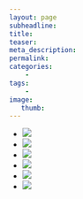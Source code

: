 ```yaml
---
layout: page
subheadline: 
title:
teaser:
meta_description:
permalink:
categories:
    -
tags:
    -
image:
   thumb:
---
```


<ul class="clearing-thumbs small-block-grid-3" data-clearing>
  <li><a href="{{ site.urlimg }}_1.jpg"><img  data-caption="" class="th" src="{{ site.urlimg }}thumb.jpg"></a></li>
  <li><a href="{{ site.urlimg }}_2.jpg"><img  data-caption="" class="th" src="{{ site.urlimg }}thumb.jpg"></a></li>
  <li><a href="{{ site.urlimg }}_3.jpg"><img  data-caption="" class="th" src="{{ site.urlimg }}thumb.jpg"></a></li>
  <li><a href="{{ site.urlimg }}_4.jpg"><img  data-caption="" class="th" src="{{ site.urlimg }}thumb.jpg"></a></li>
  <li><a href="{{ site.urlimg }}_5.jpg"><img  data-caption="" class="th" src="{{ site.urlimg }}thumb.jpg"></a></li>
  <li><a href="{{ site.urlimg }}_6.jpg"><img  data-caption="" class="th" src="{{ site.urlimg }}thumb.jpg"></a></li>
</ul>
